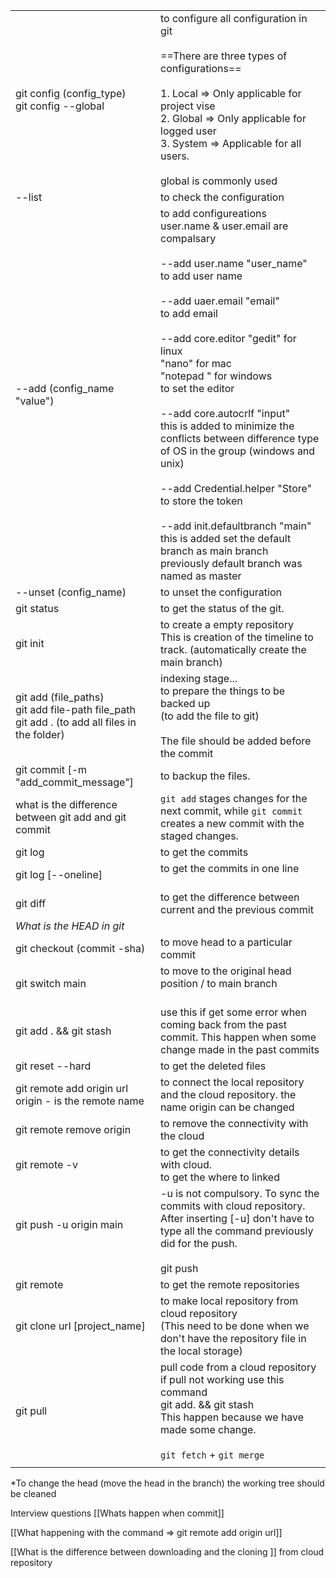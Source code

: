 |                                                                                                   |                                                                                                                                                                                                                                                                                                                                                                                                                                                                                                                                                                                                                                                                                                        |
| ------------------------------------------------------------------------------------------------- | ------------------------------------------------------------------------------------------------------------------------------------------------------------------------------------------------------------------------------------------------------------------------------------------------------------------------------------------------------------------------------------------------------------------------------------------------------------------------------------------------------------------------------------------------------------------------------------------------------------------------------------------------------------------------------------------------------ |
| git config (config_type)<br>git config --global                                                   | to configure all configuration in git<br><br>==There are three types of configurations==<br><br>1.  Local => Only applicable for project vise<br>2. Global => Only applicable for logged user<br>3. System => Applicable for all users.<br><br>global is commonly used                                                                                                                                                                                                                                                                                                                                                                                                                                 |
| --list                                                                                            | to check the configuration                                                                                                                                                                                                                                                                                                                                                                                                                                                                                                                                                                                                                                                                             |
| --add (config_name "value")                                                                       | to add configureations<br>user.name & user.email are compalsary<br><br>--add user.name "user_name"<br>to add user name<br><br>--add uaer.email "email"<br>to add email<br><br>--add core.editor "gedit" for linux<br>                              "nano" for mac<br>                              "notepad " for windows<br>to set the editor<br><br>--add core.autocrlf "input"<br>this is added to minimize the conflicts between difference type of OS in the group (windows and unix)<br><br>--add Credential.helper "Store"<br>to store the token<br><br>--add init.defaultbranch "main"<br>this is added set the default branch as main branch<br>previously default branch was named as master |
| --unset (config_name)                                                                             | to unset the configuration<br>                                                                                                                                                                                                                                                                                                                                                                                                                                                                                                                                                                                                                                                                         |
| git status                                                                                        | to get the status of the git.                                                                                                                                                                                                                                                                                                                                                                                                                                                                                                                                                                                                                                                                          |
| git init                                                                                          | to create a empty repository<br>This is creation of the timeline to track. (automatically create the main branch)                                                                                                                                                                                                                                                                                                                                                                                                                                                                                                                                                                                      |
| git add (file_paths)<br>git add file-path file_path<br>git add . (to add all files in the folder) | indexing stage...<br>to prepare the things to be backed up<br>(to add the file to git)<br><br>The file should be added before the commit                                                                                                                                                                                                                                                                                                                                                                                                                                                                                                                                                               |
| git commit  [-m "add_commit_message"]                                                             | to backup the files.                                                                                                                                                                                                                                                                                                                                                                                                                                                                                                                                                                                                                                                                                   |
| what is the difference between git add and git commit                                             | `git add` stages changes for the next commit, while `git commit` creates a new commit with the staged changes.                                                                                                                                                                                                                                                                                                                                                                                                                                                                                                                                                                                         |
| git log                                                                                           | to get the commits                                                                                                                                                                                                                                                                                                                                                                                                                                                                                                                                                                                                                                                                                     |
| git log [--oneline]                                                                               | to get the commits in one line<br><br>                                                                                                                                                                                                                                                                                                                                                                                                                                                                                                                                                                                                                                                                 |
| git diff                                                                                          | to get the difference between current and the previous commit                                                                                                                                                                                                                                                                                                                                                                                                                                                                                                                                                                                                                                          |
| *What is the HEAD in git*                                                                         |                                                                                                                                                                                                                                                                                                                                                                                                                                                                                                                                                                                                                                                                                                        |
| git checkout (commit -sha)                                                                        | to move head to a particular commit                                                                                                                                                                                                                                                                                                                                                                                                                                                                                                                                                                                                                                                                    |
| git switch main                                                                                   | to move to the original head position / to main branch<br><br>                                                                                                                                                                                                                                                                                                                                                                                                                                                                                                                                                                                                                                         |
| git add . && git stash                                                                            | use this if get some error when coming back from the past commit. This happen when some change made in the past commits                                                                                                                                                                                                                                                                                                                                                                                                                                                                                                                                                                                |
| git reset --hard                                                                                  | to get the deleted files                                                                                                                                                                                                                                                                                                                                                                                                                                                                                                                                                                                                                                                                               |
| git remote add origin url<br>origin - is the remote name                                          | to connect the local repository and the cloud repository. the name origin can be changed                                                                                                                                                                                                                                                                                                                                                                                                                                                                                                                                                                                                               |
| git remote remove origin                                                                          | to remove the connectivity  with the cloud                                                                                                                                                                                                                                                                                                                                                                                                                                                                                                                                                                                                                                                             |
| git remote -v                                                                                     | to get the connectivity details with cloud.<br>to get the where to linked                                                                                                                                                                                                                                                                                                                                                                                                                                                                                                                                                                                                                              |
| git push -u origin main<br><br>                                                                   | -u is not compulsory. To sync the commits with cloud repository. After inserting [-u] don't have to type all the command previously did for the push.<br><br>git push <br>                                                                                                                                                                                                                                                                                                                                                                                                                                                                                                                             |
| git remote                                                                                        | to get the remote repositories                                                                                                                                                                                                                                                                                                                                                                                                                                                                                                                                                                                                                                                                         |
| git clone url [project_name]                                                                      | to make local repository from cloud repository<br>(This need to be done when we don't have the repository file in the local storage)                                                                                                                                                                                                                                                                                                                                                                                                                                                                                                                                                                   |
| git pull                                                                                          | pull code from a cloud repository<br>if pull not working use this command<br>git add. && git stash<br>This happen because we have made some change.<br><br>`git fetch` + `git merge`                                                                                                                                                                                                                                                                                                                                                                                                                                                                                                                   |
|                                                                                                   |                                                                                                                                                                                                                                                                                                                                                                                                                                                                                                                                                                                                                                                                                                        |
*To change the head (move the head in the branch) the working tree should be cleaned


Interview questions
[[Whats happen when commit]]

[[What happening with the command => git remote add origin url]]

[[What is the difference between downloading and the cloning ]] from cloud repository


